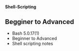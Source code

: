 #### Shell-Scripting

## Begginer to Advanced
- Bash 5.0.17(1)
- Beginner to Advanced
- Shell scripting notes
